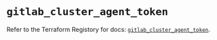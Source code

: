 # `gitlab_cluster_agent_token`

Refer to the Terraform Registory for docs: [`gitlab_cluster_agent_token`](https://www.terraform.io/docs/providers/gitlab/r/cluster_agent_token).
